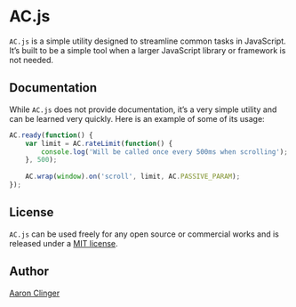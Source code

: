 # AC.js

`AC.js` is a simple utility designed to streamline common tasks in JavaScript. It’s built to be a simple tool when a larger JavaScript library or framework is not needed.

## Documentation

While `AC.js` does not provide documentation, it’s a very simple utility and can be learned very quickly. Here is an example of some of its usage:

```js
AC.ready(function() {
	var limit = AC.rateLimit(function() {
		console.log('Will be called once every 500ms when scrolling');
	}, 500);
	
	AC.wrap(window).on('scroll', limit, AC.PASSIVE_PARAM); 	
});
```

## License

`AC.js` can be used freely for any open source or commercial works and is released under a [MIT license](http://en.wikipedia.org/wiki/MIT_License).


## Author

[Aaron Clinger](http://aaronclinger.com)
